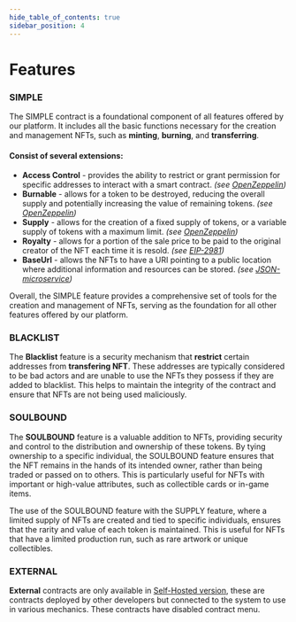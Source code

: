 ```yaml
---
hide_table_of_contents: true
sidebar_position: 4
---
```



# Features

### SIMPLE

The SIMPLE contract is a foundational component of all features offered by our platform. It includes all the basic functions necessary for the creation and management NFTs, such as **minting**, **burning**, and **transferring**.

#### Consist of several extensions:
- **Access Control** - provides the ability to restrict or grant permission for specific addresses to interact with a smart contract. _(see [OpenZeppelin](https://docs.openzeppelin.com/contracts/5.x/access-control))_
- **Burnable** -  allows for a token to be destroyed, reducing the overall supply and potentially increasing the value of remaining tokens. _(see [OpenZeppelin](https://docs.openzeppelin.com/contracts/5.x/api/token/erc1155#ERC1155Burnable))_
- **Supply** - allows for the creation of a fixed supply of tokens, or a variable supply of tokens with a maximum limit. _(see [OpenZeppelin](https://docs.openzeppelin.com/contracts/5.x/api/token/erc1155#ERC1155Supply))_
- **Royalty** - allows for a portion of the sale price to be paid to the original creator of the NFT each time it is resold. _(see [EIP-2981](https://eips.ethereum.org/EIPS/eip-2981))_
- **BaseUrl** - allows the NFTs to have a URI pointing to a public location where additional information and resources can be stored. _(see [JSON-microservice](/api/category/json-microservice/))_

Overall, the SIMPLE feature provides a comprehensive set of tools for the creation and management of NFTs, serving as the foundation for all other features offered by our platform.


### BLACKLIST

The **Blacklist** feature is a security mechanism that **restrict** certain addresses from **transfering NFT**. These addresses are typically considered to be bad actors and are unable to use the NFTs they possess if they are added to blacklist. This helps to maintain the integrity of the contract and ensure that NFTs are not being used maliciously.


### SOULBOUND

The **SOULBOUND** feature is a valuable addition to NFTs, providing security and control to the distribution and ownership of these tokens. By tying ownership to a specific individual, the SOULBOUND feature ensures that the NFT remains in the hands of its intended owner, rather than being traded or passed on to others. This is particularly useful for NFTs with important or high-value attributes, such as collectible cards or in-game items.

The use of the SOULBOUND feature with the SUPPLY feature, where a limited supply of NFTs are created and tied to specific individuals, ensures that the rarity and value of each token is maintained. This is useful for NFTs that have a limited production run, such as rare artwork or unique collectibles.


### EXTERNAL

**External** contracts are only available in [Self-Hosted version](https://ethberry.io/pricing), these are contracts deployed by other developers but connected to the system to use in various mechanics. These contracts have disabled contract menu.
